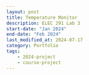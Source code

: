 ```yaml
---
layout: post
title: Temperature Monitor
description: ELEC 291 Lab 3
start-date: "Jan 2024"
end-date: "Feb 2024"
last_modified_at: 2024-07-17
category: Portfolio
tags:
    - 2024-project
    - course-project
---
```

